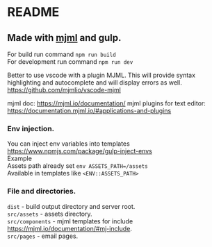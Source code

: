 README
==================================================================================
Made with [mjml](https://mjml.io/) and gulp.
----------------------------------------------------------------------------------


For build run command `npm run build` <br>
For development run command `npm run dev`

Better to use vscode with a plugin MJML. This will provide syntax highlighting and autocomplete and will display errors as well.
https://github.com/mjmlio/vscode-mjml

mjml doc: https://mjml.io/documentation/
mjml plugins for text editor: https://documentation.mjml.io/#applications-and-plugins

### Env injection.
You can inject env variables into templates <br>
https://www.npmjs.com/package/gulp-inject-envs <br>
Example <br>
Assets path already set `env ASSETS_PATH=/assets` <br> 
Available in templates like `<ENV::ASSETS_PATH>` <br>

### File and directories.
`dist` - build output directory and server root.  <br>
`src/assets` - assets directory. <br>
`src/components` - mjml templates for include https://mjml.io/documentation/#mj-include. <br>
`src/pages` - email pages. <br>